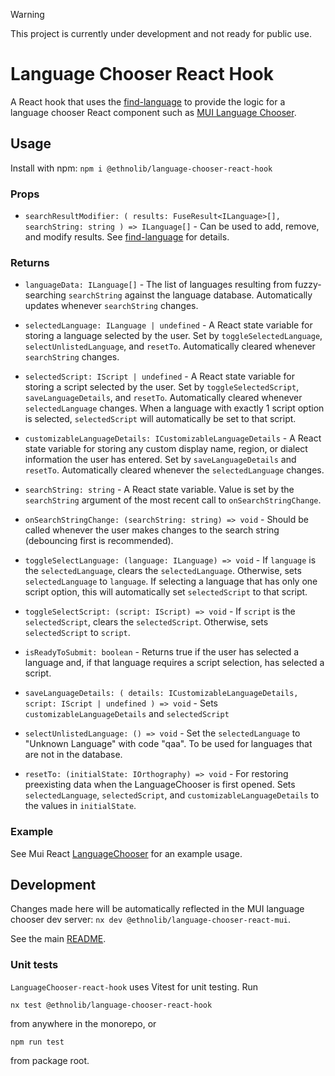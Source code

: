> [!warning]
> This project is currently under development and not ready for public use.

# Language Chooser React Hook

A React hook that uses the [find-language](../../../common/find-language/README.md) to provide the logic for a language chooser React component such as [MUI Language Chooser](../../language-chooser-react-mui/README.md).

## Usage

Install with npm: `npm i @ethnolib/language-chooser-react-hook`

### Props

- `searchResultModifier: (
  results: FuseResult<ILanguage>[],
  searchString: string
) => ILanguage[]` - Can be used to add, remove, and modify results. See [find-language](../../../common/find-language/README.md) for details.

### Returns

- `languageData: ILanguage[]` - The list of languages resulting from fuzzy-searching `searchString` against the language database. Automatically updates whenever `searchString` changes.
- `selectedLanguage: ILanguage | undefined` - A React state variable for storing a language selected by the user. Set by `toggleSelectedLanguage`, `selectUnlistedLanguage`, and `resetTo`. Automatically cleared whenever `searchString` changes.
- `selectedScript: IScript | undefined` - A React state variable for storing a script selected by the user. Set by `toggleSelectedScript`, `saveLanguageDetails`, and `resetTo`. Automatically cleared whenever `selectedLanguage` changes. When a language with exactly 1 script option is selected, `selectedScript` will automatically be set to that script.
- `customizableLanguageDetails: ICustomizableLanguageDetails` - A React state variable for storing any custom display name, region, or dialect information the user has entered. Set by `saveLanguageDetails` and `resetTo`. Automatically cleared whenever the `selectedLanguage` changes.
- `searchString: string` - A React state variable. Value is set by the `searchString` argument of the most recent call to `onSearchStringChange`.
- `onSearchStringChange: (searchString: string) => void` - Should be called whenever the user makes changes to the search string (debouncing first is recommended).

- `toggleSelectLanguage: (language: ILanguage) => void` - If `language` is the `selectedLanguage`, clears the `selectedLanguage`. Otherwise, sets `selectedLanguage` to `language`. If selecting a language that has only one script option, this will automatically set `selectedScript` to that script.
- `toggleSelectScript: (script: IScript) => void` - If `script` is the `selectedScript`, clears the `selectedScript`. Otherwise, sets `selectedScript` to `script`.
- `isReadyToSubmit: boolean` - Returns true if the user has selected a language and, if that language requires a script selection, has selected a script.
- `saveLanguageDetails: ( details: ICustomizableLanguageDetails, script: IScript | undefined ) => void` - Sets `customizableLanguageDetails` and `selectedScript`
- `selectUnlistedLanguage: () => void` - Set the `selectedLanguage` to "Unknown Language" with code "qaa". To be used for languages that are not in the database.
- `resetTo: (initialState: IOrthography) => void` - For restoring preexisting data when the LanguageChooser is first opened. Sets `selectedLanguage`, `selectedScript`, and `customizableLanguageDetails` to the values in `initialState`.

### Example

See Mui React [LanguageChooser](../../language-chooser-react-mui/src/LanguageChooser.tsx) for an example usage.

## Development

Changes made here will be automatically reflected in the MUI language chooser dev server: `nx dev @ethnolib/language-chooser-react-mui`.

See the main [README](../../../../../README.md).

### Unit tests

`LanguageChooser-react-hook` uses Vitest for unit testing. Run

```
nx test @ethnolib/language-chooser-react-hook
```

from anywhere in the monorepo, or

```
npm run test
```

from package root.
